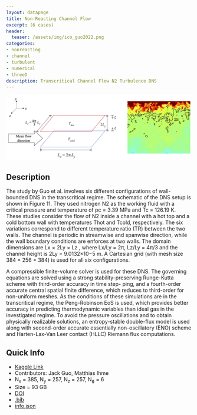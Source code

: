 ```yaml
---
layout: datapage
title: Non-Reacting Channel Flow
excerpt: (6 cases)
header:
  teaser: /assets/img/ico_guo2022.png
categories:
- nonreacting
- channel
- turbulent
- numerical
- threeD
description: Transcritical Channel Flow N2 Turbulence DNS
---
```


<div style="text-align: center;">
    <img src="./assets/img/guo2022.png" alt="Image 5">
</div>

## Description

The study by Guo et al. involves six different configurations of wall-bounded DNS in the transcritical regime. The schematic of the DNS setup is shown in Figure 11. They used nitrogen N2 as the working fluid with a critical pressure and temperature of pc = 3.39 MPa and Tc = 126.19 K. These studies consider the flow of N2 inside a channel with a hot top and a cold bottom wall with temperatures Thot and Tcold, respectively. The six variations correspond to different temperature ratio (TR) between the two walls. The channel is periodic in streamwise and spanwise direction, while the wall boundary conditions are enforces at two walls. The domain dimensions are Lx × 2Ly × Lz , where Lx/Ly = 2π, Lz/Ly = 4π/3 and the channel height is 2Ly = 9.0132×10−5 m. A Cartesian grid (with mesh size 384 × 256 × 384) is used for all six configurations.

A compressible finite-volume solver is used for these DNS. The governing equations are solved using a strong stability-preserving Runge-Kutta scheme with third-order accuracy in time step- ping, and a fourth-order accurate central spatial finite difference, which reduces to third-order for non-uniform meshes. As the conditions of these simulations are in the transcritical regime, the Peng-Robinson EoS is used, which provides better accuracy in predicting thermodynamic variables than ideal gas in the investigated regime. To avoid the pressure oscillations and to obtain physically realizable solutions, an entropy-stable double-flux model is used along with second-order accurate essentially non-oscillatory (ENO) scheme and Harten-Lax-Van Leer contact (HLLC) Riemann flux computations.


## Quick Info
* <a href="https://www.kaggle.com/datasets/jguo96/transcritical-n2-channel-dns">Kaggle Link</a>
* Contributors:  Jack Guo, Matthias Ihme
* N<sub>x</sub> = 385, N<sub>y</sub> = 257, N<sub>z</sub> = 257, N<sub>&#632;</sub> = 6
* Size = 93 GB 
* <a href="https://doi.org/10.1017/jfm.2021.1157">DOI</a><BR>
* <a href="./assets/bib/guo2022.bib">.bib</a><BR>
* <a href="./assets/json/guo2022_info.json">info.json</a>
